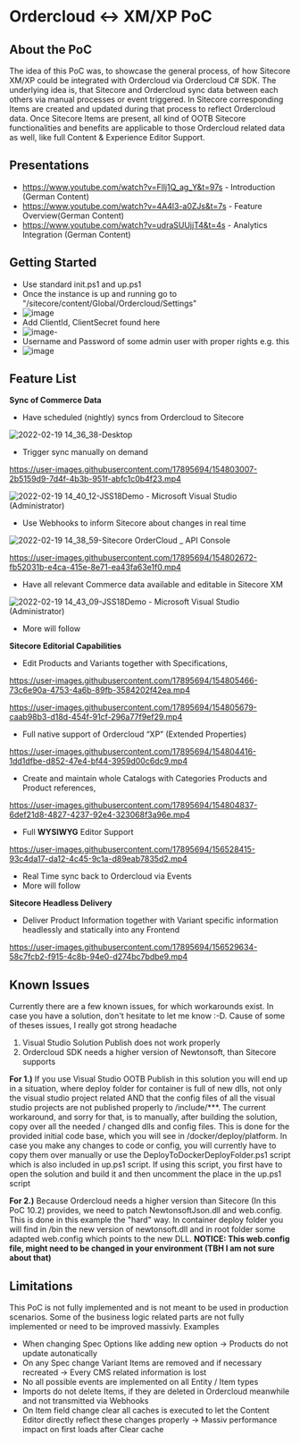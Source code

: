 # Ordercloud <-> XM/XP PoC
## About the PoC
The idea of this PoC was, to showcase the general process, of how Sitecore XM/XP could be integrated with Ordercloud via Ordercloud C# SDK. The underlying idea is, that Sitecore and Ordercloud sync data between each others via manual processes or event triggered. In Sitecore corresponding Items are created and updated during that process to reflect Ordercloud data.
Once Sitecore Items are present, all kind of OOTB Sitecore functionalities and benefits are applicable to those Ordercloud related data as well, like full Content & Experience Editor Support. 

## Presentations
- https://www.youtube.com/watch?v=Fllj1Q_ag_Y&t=97s - Introduction (German Content)
- https://www.youtube.com/watch?v=4A4l3-a0ZJs&t=7s - Feature Overview(German Content)
- https://www.youtube.com/watch?v=udraSUUjjT4&t=4s - Analytics Integration (German Content)

## Getting Started
- Use standard init.ps1 and up.ps1
- Once the instance is up and running go to "/sitecore/content/Global/Ordercloud/Settings"
- ![image](https://user-images.githubusercontent.com/17895694/155076692-dedd138b-7436-4622-b23a-72a56237b58d.png)
- Add ClientId, ClientSecret found here
- ![image](https://user-images.githubusercontent.com/17895694/155076908-1017e1cd-2a09-4176-a1a7-cdf7f51d187c.png)- 
- Username and Password of some admin user with proper rights e.g. this
- ![image](https://user-images.githubusercontent.com/17895694/155077055-4a6f54a5-e388-4ba7-aa17-ae6946f4b9e8.png)

## Feature List
**Sync of Commerce Data**
 - Have scheduled (nightly) syncs from Ordercloud to Sitecore

![2022-02-19 14_36_38-Desktop](https://user-images.githubusercontent.com/17895694/154803115-dd130cc6-b44d-4b62-867f-d9c7a1aea63b.png)

 - Trigger sync manually on demand

https://user-images.githubusercontent.com/17895694/154803007-2b5159d9-7d4f-4b3b-951f-abfc1c0b4f23.mp4

![2022-02-19 14_40_12-JSS18Demo - Microsoft Visual Studio (Administrator)](https://user-images.githubusercontent.com/17895694/154803233-9d7e721f-7a12-4b5c-8628-9b50a25a8763.png)

 - Use Webhooks to inform Sitecore about changes in real time 

![2022-02-19 14_38_59-Sitecore OrderCloud _ API Console](https://user-images.githubusercontent.com/17895694/154803181-703d0954-d6a4-46d2-ab46-757f9f304d8c.png)

https://user-images.githubusercontent.com/17895694/154802672-fb52031b-e4ca-415e-8e71-ea43fa63e1f0.mp4


 - Have all relevant Commerce data available and editable in Sitecore XM
 
![2022-02-19 14_43_09-JSS18Demo - Microsoft Visual Studio (Administrator)](https://user-images.githubusercontent.com/17895694/154803317-3f3bd585-6037-4eb3-a284-bcdad66a91fd.png)

 -  More will follow

**Sitecore Editorial Capabilities**
 - Edit Products and Variants together with Specifications,

https://user-images.githubusercontent.com/17895694/154805466-73c6e90a-4753-4a6b-89fb-3584202f42ea.mp4

https://user-images.githubusercontent.com/17895694/154805679-caab98b3-d18d-454f-91cf-296a77f9ef29.mp4

 - Full native support of Ordercloud “XP” (Extended Properties)

https://user-images.githubusercontent.com/17895694/154804416-1dd1dfbe-d852-47e4-bf44-3959d00c6dc9.mp4

 - Create and maintain whole Catalogs with Categories Products and Product references,

https://user-images.githubusercontent.com/17895694/154804837-6def21d8-4827-4237-92e4-323068f3a96e.mp4

 - Full **WYSIWYG** Editor Support

https://user-images.githubusercontent.com/17895694/156528415-93c4da17-da12-4c45-9c1a-d89eab7835d2.mp4

 - Real Time sync back to Ordercloud via Events
 - More will follow

**Sitecore Headless Delivery**

- Deliver Product Information together with Variant specific information headlessly and statically into any Frontend

https://user-images.githubusercontent.com/17895694/156529634-58c7fcb2-f915-4c8b-94e0-d274bc7bdbe9.mp4

## Known Issues
Currently there are a few known issues, for which workarounds exist. In case you have a solution, don't hesitate to let me know :-D. Cause of some of theses issues, I really got strong headache

 1. Visual Studio Solution Publish does not work properly
 2. Ordercloud SDK needs a higher version of Newtonsoft, than Sitecore supports

**For 1.)**  If you use Visual Studio OOTB Publish in this solution you will end up in a situation, where deploy folder for container is full of new dlls, not only the visual studio project related AND that the config files of all the visual studio projects are not published properly to /include/***. The current workaround, and sorry for that, is to manually, after building the solution, copy over all the needed / changed dlls and config files. This is done for the provided initial code base, which you will see in /docker/deploy/platform. In case you make any changes to code or config, you will currently have to copy them over manually or use the DeployToDockerDeployFolder.ps1 script which is also included in up.ps1 script. If using this script, you first have to open the solution and build it and then uncomment the place in the up.ps1 script

**For 2.)** Because Ordercloud needs a higher version than Sitecore (In this PoC 10.2) provides, we need to patch NewtonsoftJson.dll and web.config. This is done in this example the "hard" way. In container deploy folder you will find in /bin the new version of newtonsoft.dll and in root folder some adapted web.config which points to the new DLL. **NOTICE: This web.config file, might need to be changed in your environment (TBH I am not sure about that)** 

## Limitations
This PoC is not fully implemented and is not meant to be used in production scenarios. Some of the business logic related parts are not fully implemented or need to be improved massivly. Examples
- When changing Spec Options like adding new option -> Products do not update autonatically
- On any Spec change Variant Items are removed and if necessary recreated -> Every CMS related information is lost
- No all possible events are implemented on all Entity / Item types
- Imports do not delete Items, if they are deleted in Ordercloud meanwhile and not transmitted via Webhooks
- On Item field change clear all caches is executed to let the Content Editor directly reflect these changes properly -> Massiv performance impact on first loads after Clear cache

